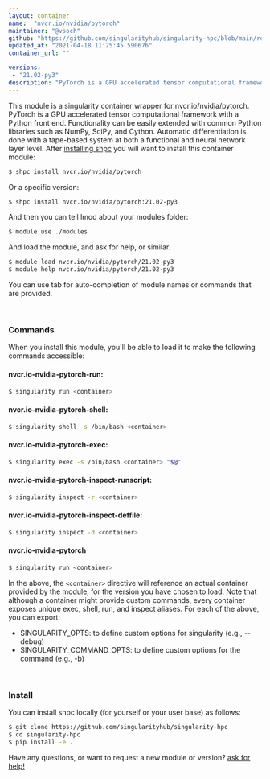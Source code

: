 ```yaml
---
layout: container
name:  "nvcr.io/nvidia/pytorch"
maintainer: "@vsoch"
github: "https://github.com/singularityhub/singularity-hpc/blob/main/registry/nvcr.io/nvidia/pytorch/container.yaml"
updated_at: "2021-04-18 11:25:45.590676"
container_url: ""

versions:
 - "21.02-py3"
description: "PyTorch is a GPU accelerated tensor computational framework with a Python front end. Functionality can be easily extended with common Python libraries such as NumPy, SciPy, and Cython. Automatic differentiation is done with a tape-based system at both a functional and neural network layer level."
---
```


This module is a singularity container wrapper for nvcr.io/nvidia/pytorch.
PyTorch is a GPU accelerated tensor computational framework with a Python front end. Functionality can be easily extended with common Python libraries such as NumPy, SciPy, and Cython. Automatic differentiation is done with a tape-based system at both a functional and neural network layer level.
After [installing shpc](#install) you will want to install this container module:

```bash
$ shpc install nvcr.io/nvidia/pytorch
```

Or a specific version:

```bash
$ shpc install nvcr.io/nvidia/pytorch:21.02-py3
```

And then you can tell lmod about your modules folder:

```bash
$ module use ./modules
```

And load the module, and ask for help, or similar.

```bash
$ module load nvcr.io/nvidia/pytorch/21.02-py3
$ module help nvcr.io/nvidia/pytorch/21.02-py3
```

You can use tab for auto-completion of module names or commands that are provided.

<br>

### Commands

When you install this module, you'll be able to load it to make the following commands accessible:

#### nvcr.io-nvidia-pytorch-run:

```bash
$ singularity run <container>
```

#### nvcr.io-nvidia-pytorch-shell:

```bash
$ singularity shell -s /bin/bash <container>
```

#### nvcr.io-nvidia-pytorch-exec:

```bash
$ singularity exec -s /bin/bash <container> "$@"
```

#### nvcr.io-nvidia-pytorch-inspect-runscript:

```bash
$ singularity inspect -r <container>
```

#### nvcr.io-nvidia-pytorch-inspect-deffile:

```bash
$ singularity inspect -d <container>
```



#### nvcr.io-nvidia-pytorch

```bash
$ singularity run <container>
```


In the above, the `<container>` directive will reference an actual container provided
by the module, for the version you have chosen to load. Note that although a container
might provide custom commands, every container exposes unique exec, shell, run, and
inspect aliases. For each of the above, you can export:

 - SINGULARITY_OPTS: to define custom options for singularity (e.g., --debug)
 - SINGULARITY_COMMAND_OPTS: to define custom options for the command (e.g., -b)

<br>
  
### Install

You can install shpc locally (for yourself or your user base) as follows:

```bash
$ git clone https://github.com/singularityhub/singularity-hpc
$ cd singularity-hpc
$ pip install -e .
```

Have any questions, or want to request a new module or version? [ask for help!](https://github.com/singularityhub/singularity-hpc/issues)